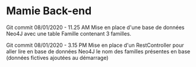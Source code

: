 # Mamie Back-end

Git commit 08/01/2020 - 11.25 AM 
	Mise en place d'une base de données Neo4J avec une table Famille contenant 3 familles.

Git commit 08/01/2020 - 3.15 PM 
	Mise en place d'un RestController pour aller lire en base de données Neo4J le nom des familles présentes en base (données fictives ajoutées au démarrage)